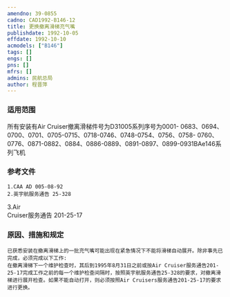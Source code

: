 ```yaml
---
amendno: 39-0855  
cadno: CAD1992-B146-12  
title: 更换撤离滑梯充气嘴  
publishdate: 1992-10-05  
effdate: 1992-10-10  
acmodels: ["B146"]  
tags: []  
engs: []  
pns: []  
mfrs: []  
admins: 民航总局  
author: 程晋萍  
---
```

  
### 适用范围  
所有安装有Air Cruiser撤离滑梯件号为D31005系列序号为0001- 0683、0694、0700、0701、0705-0715、0718-0746、0748-0754、0756、0758- 0760、0776、0871-0882、0884、0886-0889、0891-0897、0899-0931BAe146系列飞机  
  
<!--more-->  
### 参考文件  
    1.CAA AD 005-08-92  
    2.英宇航服务通告 25-328  
3.Air  
Cruiser服务通告 201-25-17  
  
### 原因、措施和规定  
    已获悉安装在撤离滑梯上的一批充气嘴可能出现在紧急情况下不能将滑梯自动展开。除非事先已完成，必须完成以下工作:  
    在撤离滑梯下一个维护检查时，其后到1995年8月31日之前或按Air Cruiser服务通告201-25-17完成工作之前的每一个维护检查间隔时，按照英宇航服务通告25-328的要求，对撤离滑梯进行展开检查。如果不能自动打开，则必须按照Air Cruisers服务通告201-25-17的要求进行更换。  
  
